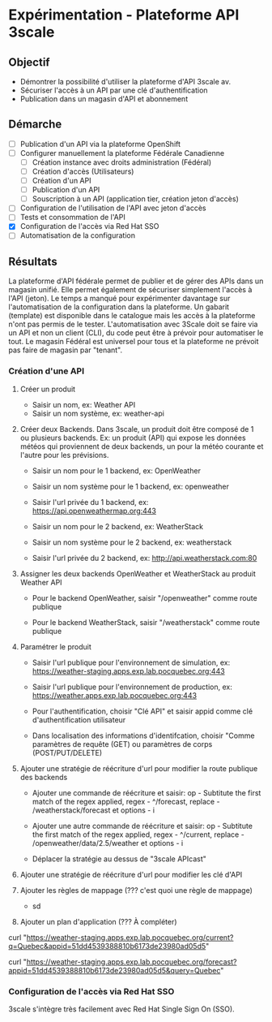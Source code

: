 # Expérimentation - Plateforme API 3scale

## Objectif

* Démontrer la possibilité d'utiliser la plateforme d'API 3scale av.
* Sécuriser l'accès à un API par une clé d'authentification
* Publication dans un magasin d'API et abonnement 

## Démarche

* [ ] Publication d'un API via la plateforme OpenShift
* [ ] Configurer manuellement la plateforme Fédérale Canadienne
	* [ ] Création instance avec droits administration (Fédéral)
	* [ ] Création d'accès (Utilisateurs)
	* [ ] Création d'un API
	* [ ] Publication d'un API
	* [ ] Souscription à un API (application tier, création jeton d'accès)
* [ ] Configuration de l'utilisation de l'API avec jeton d'accès
* [ ] Tests et consommation de l'API
* [X] Configuration de l'accès via Red Hat SSO
* [ ] Automatisation de la configuration

## Résultats

La plateforme d'API fédérale permet de publier et de gérer des APIs dans un magasin unifié.
Elle permet également de sécuriser simplement l'accès à l'API (jeton).
Le temps a manqué pour expérimenter davantage sur l'automatisation de la configuration dans la plateforme.
Un gabarit (template) est disponible dans le catalogue mais les accès à la plateforme n'ont pas permis de le tester.
L'automatisation avec 3Scale doit se faire via un API et non un client (CLI), du code peut être à prévoir pour automatiser le tout.
Le magasin Fédéral est universel pour tous et la plateforme ne prévoit pas faire de magasin par "tenant".

### Création d'une API
1. Créer un produit
    * Saisir un nom, ex: Weather API
    * Saisir un nom système, ex: weather-api

2. Créer deux Backends. Dans 3scale, un produit doit être composé de 1 ou plusieurs backends. Ex: un produit (API) qui expose les données météos qui proviennent de deux backends, un pour la météo courante et l'autre pour les prévisions.

    * Saisir un nom pour le 1 backend, ex: OpenWeather
    * Saisir un nom système pour le 1 backend, ex: openweather
    * Saisir l'url privée du 1 backend, ex: https://api.openweathermap.org:443

    * Saisir un nom pour le 2 backend, ex: WeatherStack
    * Saisir un nom système pour le 2 backend, ex: weatherstack
    * Saisir l'url privée du 2 backend, ex: http://api.weatherstack.com:80

3. Assigner les deux backends OpenWeather et WeatherStack au produit Weather API

    * Pour le backend OpenWeather, saisir "/openweather" comme route publique

    * Pour le backend WeatherStack, saisir "/weatherstack" comme route publique

4. Paramétrer le produit

    * Saisir l'url publique pour l'environnement de simulation, ex: https://weather-staging.apps.exp.lab.pocquebec.org:443

    * Saisir l'url publique pour l'environnement de production, ex: https://weather.apps.exp.lab.pocquebec.org:443

    * Pour l'authentification, choisir "Clé API" et saisir appid comme clé d'authentification utilisateur

    * Dans localisation des informations d'identifcation, choisir "Comme paramètres de requête (GET) ou paramètres de corps (POST/PUT/DELETE)

5. Ajouter une stratégie de réécriture d'url pour modifier la route publique des backends

    * Ajouter une commande de réécriture et saisir: op - Subtitute the first match of the regex applied, regex - ^/forecast, replace - /weatherstack/forecast et options - i

    * Ajouter une autre commande de réécriture et saisir: op - Subtitute the first match of the regex applied, regex - ^/current, replace - /openweather/data/2.5/weather et options - i

    * Déplacer la stratégie au dessus de "3scale APIcast"

6. Ajouter une stratégie de réécriture d'url pour modifier les clé d'API

7. Ajouter les règles de mappage (??? c'est quoi une règle de mappage)

    * sd

8. Ajouter un plan d'application (??? À compléter)

curl "https://weather-staging.apps.exp.lab.pocquebec.org/current?q=Quebec&appid=51dd4539388810b6173de23980ad05d5"

curl "https://weather-staging.apps.exp.lab.pocquebec.org/forecast?appid=51dd4539388810b6173de23980ad05d5&query=Quebec"

### Configuration de l'accès via Red Hat SSO
3scale s'intègre très facilement avec Red Hat Single Sign On (SSO).